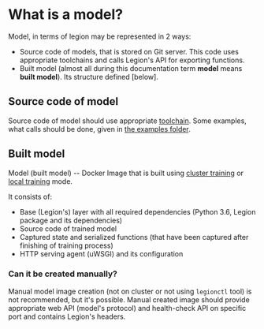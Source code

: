 # What is a model?

Model, in terms of legion may be represented in 2 ways:
* Source code of models, that is stored on Git server. This code uses appropriate toolchains and calls Legion's API for exporting functions.
* Built model (almost all during this documentation term **model** means **built model**). Its structure defined [below].

## Source code of model
Source code of model should use appropriate [toolchain](./tlch_about.md). Some examples, what calls should be done, given in [the examples folder](https://github.com/legion-platform/legion/tree/develop/examples).

## Built model
Model (built model) -- Docker Image that is built using [cluster training](./gs_training_model.md) or [local training](./gs_local_run.md) mode.

It consists of:
* Base (Legion's) layer with all required dependencies (Python 3.6, Legion package and its dependencies)
* Source code of trained model
* Captured state and serialized functions (that have been captured after finishing of training process)
* HTTP serving agent (uWSGI) and its configuration

### Can it be created manually?

Manual model image creation (not on cluster or not using `legionctl` tool) is not recommended, but it's possible. Manual created image should provide appropriate web API (model's protocol) and health-check API on specific port and contains Legion's headers.